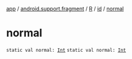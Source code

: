 [app](../../../index.md) / [android.support.fragment](../../index.md) / [R](../index.md) / [id](index.md) / [normal](./normal.md)

# normal

`static val normal: `[`Int`](https://kotlinlang.org/api/latest/jvm/stdlib/kotlin/-int/index.html)
`static val normal: `[`Int`](https://kotlinlang.org/api/latest/jvm/stdlib/kotlin/-int/index.html)